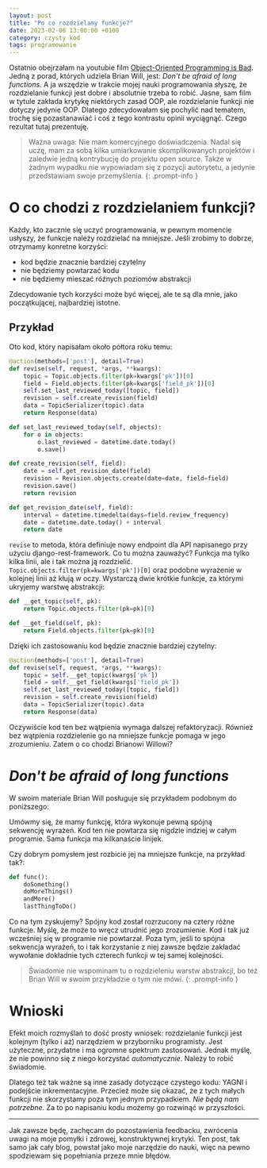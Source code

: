```yaml
---
layout: post
title: "Po co rozdzielamy funkcje?"
date: 2023-02-06 13:00:00 +0100
category: czysty kod
tags: programowanie
---
```


Ostatnio obejrzałam na youtubie film [Object-Oriented Programming is Bad](https://www.youtube.com/watch?v=QM1iUe6IofM). Jedną z porad, których udziela Brian Will, jest: _Don't be afraid of long functions_. A ja wszędzie w trakcie mojej nauki programowania słyszę, że rozdzielanie funkcji jest dobre i absolutnie trzeba to robić. Jasne, sam film w tytule zakłada krytykę niektórych zasad OOP, ale rozdzielanie funkcji nie dotyczy jedynie OOP. Dlatego zdecydowałam się pochylić nad tematem, trochę się pozastanawiać i coś z tego kontrastu opinii wyciągnąć. Czego rezultat tutaj prezentuję.

> Ważna uwaga: Nie mam komercyjnego doświadczenia. Nadal się uczę, mam za sobą kilka umiarkowanie skomplikowanych projektów i zaledwie jedną kontrybucję do projektu open source. Także w żadnym wypadku nie wypowiadam się z pozycji autorytetu, a jedynie przedstawiam swoje przemyślenia.
> {: .prompt-info }

# O co chodzi z rozdzielaniem funkcji?

Każdy, kto zacznie się uczyć programowania, w pewnym momencie usłyszy, że funkcje należy rozdzielać na mniejsze. Jeśli zrobimy to dobrze, otrzymamy konretne korzyści:

- kod będzie znacznie bardziej czytelny
- nie będziemy powtarzać kodu
- nie będziemy mieszać różnych poziomów abstrakcji

Zdecydowanie tych korzyści może być więcej, ale te są dla mnie, jako początkującej, najbardziej istotne.

## Przykład

Oto kod, który napisałam około półtora roku temu:

```py
@action(methods=['post'], detail=True)
def revise(self, request, *args, **kwargs):
    topic = Topic.objects.filter(pk=kwargs['pk'])[0]
    field = Field.objects.filter(pk=kwargs['field_pk'])[0]
    self.set_last_reviewed_today([topic, field])
    revision = self.create_revision(field)
    data = TopicSerializer(topic).data
    return Response(data)

def set_last_reviewed_today(self, objects):
    for o in objects:
        o.last_reviewed = datetime.date.today()
        o.save()

def create_revision(self, field):
    date = self.get_revision_date(field)
    revision = Revision.objects.create(date=date, field=field)
    revision.save()
    return revision

def get_revision_date(self, field):
    interval = datetime.timedelta(days=field.review_frequency)
    date = datetime.date.today() + interval
    return date
```

`revise` to metoda, która definiuje nowy endpoint dla API napisanego przy użyciu django-rest-framework. Co tu można zauważyć? Funkcja ma tylko kilka linii, ale i tak można ją rozdzielić. `Topic.objects.filter(pk=kwargs['pk'])[0]` oraz podobne wyrażenie w kolejnej linii aż kłują w oczy. Wystarczą dwie krótkie funkcje, za którymi ukryjemy warstwę abstrakcji:

```py
def __get_topic(self, pk):
    return Topic.objects.filter(pk=pk)[0]

def __get_field(self, pk):
    return Field.objects.filter(pk=pk)[0]
```

Dzięki ich zastosowaniu kod będzie znacznie bardziej czytelny:

```py
@action(methods=['post'], detail=True)
def revise(self, request, *args, **kwargs):
    topic = self.__get_topic(kwargs['pk'])
    field = self.__get_field(kwargs['field_pk'])
    self.set_last_reviewed_today([topic, field])
    revision = self.create_revision(field)
    data = TopicSerializer(topic).data
    return Response(data)
```

Oczywiście kod ten bez wątpienia wymaga dalszej refaktoryzacji. Również bez wątpienia rozdzielenie go na mniejsze funkcje pomaga w jego zrozumieniu. Zatem o co chodzi Brianowi Willowi?

# _Don't be afraid of long functions_

W swoim materiale Brian Will posługuje się przykładem podobnym do poniższego:

Umówmy się, że mamy funkcję, która wykonuje pewną spójną sekwencję wyrażeń. Kod ten nie powtarza się nigdzie indziej w całym programie. Sama funkcja ma kilkanaście linijek.

Czy dobrym pomysłem jest rozbicie jej na mniejsze funkcje, na przykład tak?:

```py
def func():
    doSomething()
    doMoreThings()
    andMore()
    lastThingToDo()
```

Co na tym zyskujemy? Spójny kod został rozrzucony na cztery różne funkcje. Myślę, że może to wręcz utrudnić jego zrozumienie. Kod i tak już wcześniej się w programie nie powtarzał. Poza tym, jeśli to spójna sekwencja wyrażeń, to i tak korzystanie z niej zawsze będzie zakładać wywołanie dokładnie tych czterech funkcji w tej samej kolejności.

> Świadomie nie wspominam tu o rozdzieleniu warstw abstrakcji, bo też Brian Will w swoim przykładzie o tym nie mówi.
> {: .prompt-info }

# Wnioski

Efekt moich rozmyślań to dość prosty wniosek: rozdzielanie funkcji jest kolejnym (tylko i aż) narzędziem w przyborniku programisty. Jest użyteczne, przydatne i ma ogromne spektrum zastosowań. Jednak myślę, że nie powinno się z niego korzystać _automatycznie_. Należy to robić świadomie.

Dlatego też tak ważne są inne zasady dotyczące czystego kodu: YAGNI i podejście inkrementacyjne. Przecież może się okazać, że z tych małych funkcji nie skorzystamy poza tym jednym przypadkiem. _Nie będą nam potrzebne_. Za to po napisaniu kodu możemy go rozwinąć w przyszłości.

---

Jak zawsze będę, zachęcam do pozostawienia feedbacku, zwrócenia uwagi na moje pomyłki i zdrowej, konstruktywnej krytyki. Ten post, tak samo jak cały blog, powstał jako moje narzędzie do nauki, więc na pewno spodziewam się popełniania przeze mnie błędów.
